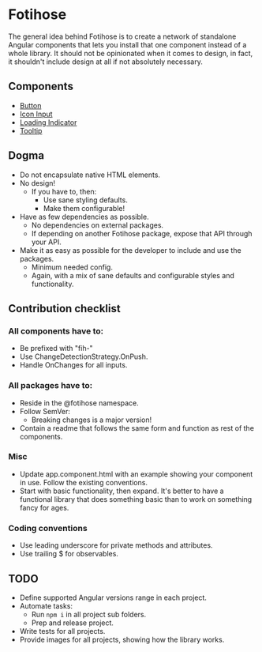 # Fotihose

The general idea behind Fotihose is to create a network of standalone Angular components that lets you install that one component instead of a whole library.
It should not be opinionated when it comes to design, in fact, it shouldn't include design at all if not absolutely necessary. 

## Components
- [Button](projects/fih-button)
- [Icon Input](projects/fih-icon-input)
- [Loading Indicator](projects/fih-loading-indicator)
- [Tooltip](projects/fih-tooltip)

## Dogma
- Do not encapsulate native HTML elements.
- No design!
  - If you have to, then:
    - Use sane styling defaults.
    - Make them configurable!
- Have as few dependencies as possible.
  - No dependencies on external packages.
  - If depending on another Fotihose package, expose that API through your API.
- Make it as easy as possible for the developer to include and use the packages.
  - Minimum needed config.
  - Again, with a mix of sane defaults and configurable styles and functionality.

## Contribution checklist
### All components have to:
- Be prefixed with "fih-"
- Use ChangeDetectionStrategy.OnPush.
- Handle OnChanges for all inputs.

### All packages have to:
- Reside in the @fotihose namespace.
- Follow SemVer:
  - Breaking changes is a major version! 
- Contain a readme that follows the same form and function as rest of the components.

### Misc
- Update app.component.html with an example showing your component in use. Follow the existing conventions.
- Start with basic functionality, then expand. It's better to have a functional library that does something basic than to work on something fancy for ages.

### Coding conventions
- Use leading underscore for private methods and attributes.
- Use trailing $ for observables.
  
## TODO
- Define supported Angular versions range in each project.
- Automate tasks:
  - Run `npm i` in all project sub folders.
  - Prep and release project.
- Write tests for all projects.
- Provide images for all projects, showing how the library works.

